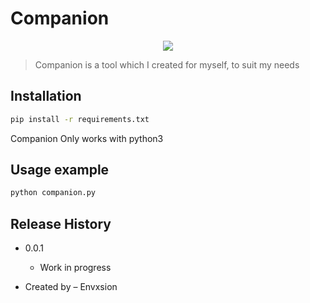 # Companion

<p align="center"><img src="Insight-main\assets\logo.png"></p>

> Companion is a tool which I created for myself, to suit my needs


## Installation



```sh
pip install -r requirements.txt
```
Companion Only works with python3

## Usage example

```sh
python companion.py 
```

## Release History


* 0.0.1
    * Work in progress



* Created by – Envxsion 




